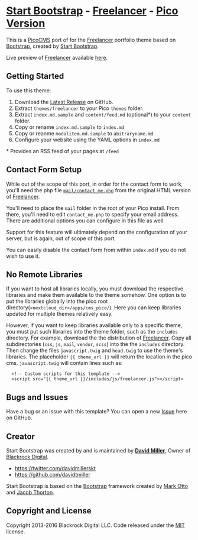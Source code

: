 # [Start Bootstrap][] - [Freelancer][] - [Pico Version][PicoCMS]

This is a [PicoCMS][] port of for the [Freelancer][] portfolio theme based on [Bootstrap][], created by [Start Bootstrap][].

Live preview of [Freelancer][] available [here][Preview].

## Getting Started

To use this theme:

1. Download the [Latest Release][] on GitHub.
1. Extract `themes/freelancer` to your Pico `themes` folder.
1. Extract `index.md.sample` and `content/feed.md` (optional*) to your `content` folder.
1. Copy or rename `index.md.sample` to `index.md`
1. Copy or reanme `modalitem.md.sample` to `abitraryname.md`
1. Configure your website using the YAML options in `index.md`

\* Provides an RSS feed of your pages at `/feed`

## Contact Form Setup

While out of the scope of this port, in order for the contact form to work, you'll need the php file [`mail/contact_me.php`][MailSupport] from the original HTML version of [Freelancer][].

You'll need to place the `mail` folder in the root of your Pico install.  From there, you'll need to edit `contact_me.php` to specify your email address.  There are additional options you can configure in this file as well.

Support for this feature will ultimately depend on the configuration of your server, but is again, out of scope of this port.

You can easily disable the contact form from within `index.md` if you do not wish to use it.

## No Remote Libraries

If you want to host all libraries locally, you must download the respective libraries and make them available to the theme somehow.
One option is to put the libraries globally into the pico root directory(`<nextcloud_dir>/apps/cms_pico/`). Here you can keep libraries updated for multiple themes relatively easy.

However, if you want to keep libraries available only to a specific theme, you must put such libraries into the theme folder, such as the `includes` directory.
For example, download the the distribution of [Freelancer][]. Copy all subdirectories (`css`, `js`, `mail`, `vendor`, `scss`) into the the `includes` directory.
Then change the files `javascript.twig` and `head.twig` to use the theme's libraries. 
The placeholder `{{ theme_url }}` will return the location in the pico cms.
`javascript.twig` will contain lines such as:
```
  <!-- Custom scripts for this template -->
  <script src="{{ theme_url }}/includes/js/freelancer.js"></script>
```
## Bugs and Issues

Have a bug or an issue with this template? You can open a new [Issue][] here on GitHub.

## Creator

Start Bootstrap was created by and is maintained by **[David Miller][]**, Owner of [Blackrock Digital][].

* https://twitter.com/davidmillerskt
* https://github.com/davidtmiller

Start Bootstrap is based on the [Bootstrap][] framework created by [Mark Otto][] and [Jacob Thorton][].

## Copyright and License

Copyright 2013-2016 Blackrock Digital LLC. Code released under the [MIT][] license.

[Start Bootstrap]: http://startbootstrap.com/
[Freelancer]: http://startbootstrap.com/template-overviews/freelancer/
[Bootstrap]: http://getbootstrap.com/
[PicoCMS]: http://picocms.org
[Latest Release]: https://github.com/smcdougall/startbootstrap-freelancer-pico/releases/
[Preview]: https://blackrockdigital.github.io/startbootstrap-freelancer/
[MailSupport]: https://github.com/BlackrockDigital/startbootstrap-freelancer/blob/master/mail/contact_me.php
[Issue]: https://github.com/smcdougall/startbootstrap-freelancer-pico/issues
[David Miller]: http://davidmiller.io/
[Blackrock Digital]: http://blackrockdigital.io/
[Mark Otto]: https://twitter.com/mdo
[Jacob Thorton]: https://twitter.com/fat
[MIT]: https://github.com/smcdougall/startbootstrap-freelancer-pico/blob/master/LICENSE
